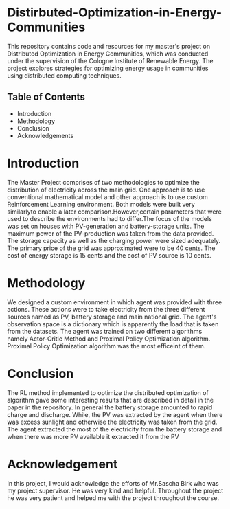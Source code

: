# Distirbuted-Optimization-in-Energy-Communities
This repository contains code and resources for my master's project on Distributed Optimization in Energy Communities, which was conducted under the supervision of the Cologne Institute of Renewable Energy. The project explores strategies for optimizing energy usage in communities using distributed computing techniques.

## Table of Contents 
- Introduction
- Methodology
- Conclusion
- Acknowledgements

# Introduction 
The Master Project comprises of two methodologies to optimize the distribution of electricity across the main grid. One approach is to use conventional mathematical model and other approach is to use custom Reinforcement Learning environment. Both models were built very similarlyto enable a later comparison.However,certain parameters that were used to describe the environments had to differ.The focus of the models was set on houses with PV-generation and battery-storage units. The maximum power of the PV-production was taken from  the data provided. The storage capacity as well as the charging power were sized adequately. The primary price of the grid was approximated were to be 40 cents. The cost of energy storage is 15 cents and the cost of PV source is 10 cents.

# Methodology
We designed a custom environment in which agent was provided with three actions. These actions were to take electricity from the three different sources named as PV, battery storage and main national grid. The agent's observation space is a dictionary which is apparently the load that is taken from the datasets. The agent was trained on two different algorithms namely Actor-Critic Method and Proximal Policy Optimization algorithm. Proximal Policy Optimization algorithm was the most efficeint of them. 

# Conclusion
The RL method implemented to optimize the distributed optimization of algorithm gave some interesting results that are described in detail in the paper in the repository. In general the battery storage amounted to rapid charge and discharge. While, the PV was extracted by the agent when there was excess sunlight and otherwise the electricity was taken from the grid. The agent extracted the most of the electricity from the battery storage and when there was more PV available it extracted it from the PV

# Acknowledgement
In this project, I would acknowledge the efforts of Mr.Sascha Birk who was my project supervisor. He was very kind and helpful. Throughout the project he was very patient and helped me with the project throughout the course. 



